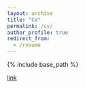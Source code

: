 ```yaml
---
layout: archive
title: "CV"
permalink: /cv/
author_profile: true
redirect_from:
  - /resume
---
```


{% include base_path %}

[link](gadre_cv.pdf)
